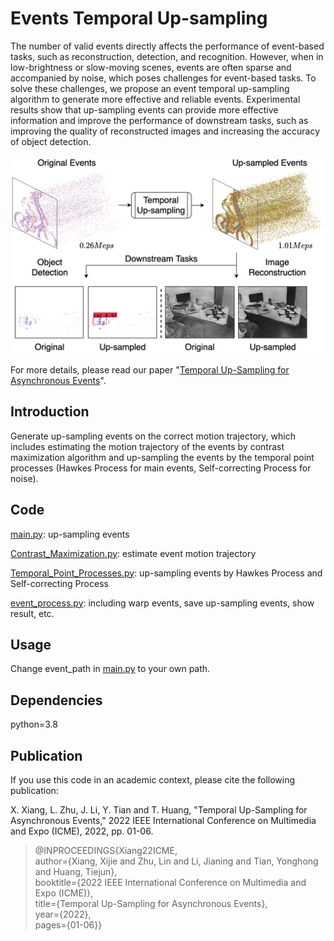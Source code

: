 # Events Temporal Up-sampling

The number of valid events directly affects the performance of event-based tasks, such as reconstruction, detection, and recognition. However, when in low-brightness or slow-moving scenes, events are often sparse and accompanied by noise, which poses challenges for event-based tasks. To solve these challenges, we propose an event temporal up-sampling algorithm to generate more effective and reliable events. Experimental results show that up-sampling events can provide more effective information and improve the performance of downstream tasks, such as improving the quality of reconstructed images and increasing the accuracy of object detection.

![motivation](https://github.com/XIJIE-XIANG/Event-Temporal-Up-sampling/blob/main/data/motivation.png)

For more details, please read our paper "[Temporal Up-Sampling for Asynchronous Events](https://ieeexplore.ieee.org/abstract/document/9858934/)".

## Introduction
Generate up-sampling events on the correct motion trajectory, which includes estimating the motion trajectory of the events by contrast maximization algorithm and up-sampling the events by the temporal point processes (Hawkes Process for main events, Self-correcting Process for noise).


## Code
[main.py](https://github.com/XIJIE-XIANG/Event-Temporal-Up-sampling/blob/main/main.py): up-sampling events

[Contrast_Maximization.py](https://github.com/XIJIE-XIANG/Event-Temporal-Up-sampling/blob/main/Contrast_Maximization.py): estimate event motion trajectory

[Temporal_Point_Processes.py](https://github.com/XIJIE-XIANG/Event-Temporal-Up-sampling/blob/main/Temporal_Point_Processes.py): up-sampling events by Hawkes Process and Self-correcting Process

[event_process.py](https://github.com/XIJIE-XIANG/Event-Temporal-Up-sampling/blob/main/event_process.py): including warp events, save up-sampling events, show result, etc.


## Usage
Change event_path in [main.py](https://github.com/XIJIE-XIANG/Event-Temporal-Up-sampling/blob/main/main.py) to your own path.


## Dependencies
python=3.8


## Publication
If you use this code in an academic context, please cite the following publication:

X. Xiang, L. Zhu, J. Li, Y. Tian and T. Huang, "Temporal Up-Sampling for Asynchronous Events," 2022 IEEE International Conference on Multimedia and Expo (ICME), 2022, pp. 01-06.


>@INPROCEEDINGS{Xiang22ICME,  
>  author={Xiang, Xijie and Zhu, Lin and Li, Jianing and Tian, Yonghong and Huang, Tiejun},  
>  booktitle={2022 IEEE International Conference on Multimedia and Expo (ICME)},   
>  title={Temporal Up-Sampling for Asynchronous Events},   
>  year={2022},  
>  pages={01-06}}




